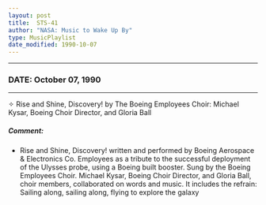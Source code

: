 ```yaml
---
layout: post
title:  STS-41
author: "NASA: Music to Wake Up By"
type: MusicPlaylist
date_modified: 1990-10-07
---
```


----
### DATE: October 07, 1990
----
✧ Rise and Shine, Discovery! by The Boeing Employees Choir: Michael Kysar, Boeing Choir Director, and Gloria Ball

##### Comment:
* Rise and Shine, Discovery! written and performed by Boeing Aerospace & Electronics Co. Employees as a tribute to the successful deployment of the Ulysses probe,  using a Boeing built booster. Sung by the Boeing Employees Choir. Michael Kysar, Boeing Choir Director, and Gloria Ball, choir members, collaborated on words and music. It includes the refrain: Sailing along, sailing along, flying to explore the galaxy
